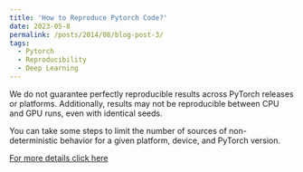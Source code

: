 ```yaml
---
title: 'How to Reproduce Pytorch Code?'
date: 2023-05-8
permalink: /posts/2014/08/blog-post-3/
tags:
  - Pytorch
  - Reproducibility
  - Deep Learning
---
```


We do not guarantee perfectly reproducible results across PyTorch releases or platforms. Additionally, results may not be reproducible between CPU and GPU runs, even with identical seeds.

You can take some steps to limit the number of sources of non-deterministic behavior for a given platform, device, and PyTorch version.

[For more details click here](https://medium.com/@faizanansari541/how-to-reproduce-c143e807caa5)


<!---

Headings are cool
======

You can have many headings
======

Aren't headings cool?
------
--->

